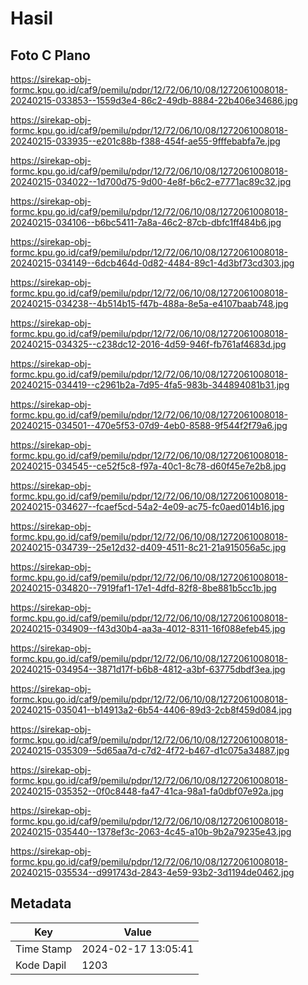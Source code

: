 # Hasil

## Foto C Plano

https://sirekap-obj-formc.kpu.go.id/caf9/pemilu/pdpr/12/72/06/10/08/1272061008018-20240215-033853--1559d3e4-86c2-49db-8884-22b406e34686.jpg

https://sirekap-obj-formc.kpu.go.id/caf9/pemilu/pdpr/12/72/06/10/08/1272061008018-20240215-033935--e201c88b-f388-454f-ae55-9fffebabfa7e.jpg

https://sirekap-obj-formc.kpu.go.id/caf9/pemilu/pdpr/12/72/06/10/08/1272061008018-20240215-034022--1d700d75-9d00-4e8f-b6c2-e7771ac89c32.jpg

https://sirekap-obj-formc.kpu.go.id/caf9/pemilu/pdpr/12/72/06/10/08/1272061008018-20240215-034106--b6bc5411-7a8a-46c2-87cb-dbfc1ff484b6.jpg

https://sirekap-obj-formc.kpu.go.id/caf9/pemilu/pdpr/12/72/06/10/08/1272061008018-20240215-034149--6dcb464d-0d82-4484-89c1-4d3bf73cd303.jpg

https://sirekap-obj-formc.kpu.go.id/caf9/pemilu/pdpr/12/72/06/10/08/1272061008018-20240215-034238--4b514b15-f47b-488a-8e5a-e4107baab748.jpg

https://sirekap-obj-formc.kpu.go.id/caf9/pemilu/pdpr/12/72/06/10/08/1272061008018-20240215-034325--c238dc12-2016-4d59-946f-fb761af4683d.jpg

https://sirekap-obj-formc.kpu.go.id/caf9/pemilu/pdpr/12/72/06/10/08/1272061008018-20240215-034419--c2961b2a-7d95-4fa5-983b-344894081b31.jpg

https://sirekap-obj-formc.kpu.go.id/caf9/pemilu/pdpr/12/72/06/10/08/1272061008018-20240215-034501--470e5f53-07d9-4eb0-8588-9f544f2f79a6.jpg

https://sirekap-obj-formc.kpu.go.id/caf9/pemilu/pdpr/12/72/06/10/08/1272061008018-20240215-034545--ce52f5c8-f97a-40c1-8c78-d60f45e7e2b8.jpg

https://sirekap-obj-formc.kpu.go.id/caf9/pemilu/pdpr/12/72/06/10/08/1272061008018-20240215-034627--fcaef5cd-54a2-4e09-ac75-fc0aed014b16.jpg

https://sirekap-obj-formc.kpu.go.id/caf9/pemilu/pdpr/12/72/06/10/08/1272061008018-20240215-034739--25e12d32-d409-4511-8c21-21a915056a5c.jpg

https://sirekap-obj-formc.kpu.go.id/caf9/pemilu/pdpr/12/72/06/10/08/1272061008018-20240215-034820--7919faf1-17e1-4dfd-82f8-8be881b5cc1b.jpg

https://sirekap-obj-formc.kpu.go.id/caf9/pemilu/pdpr/12/72/06/10/08/1272061008018-20240215-034909--f43d30b4-aa3a-4012-8311-16f088efeb45.jpg

https://sirekap-obj-formc.kpu.go.id/caf9/pemilu/pdpr/12/72/06/10/08/1272061008018-20240215-034954--3871d17f-b6b8-4812-a3bf-63775dbdf3ea.jpg

https://sirekap-obj-formc.kpu.go.id/caf9/pemilu/pdpr/12/72/06/10/08/1272061008018-20240215-035041--b14913a2-6b54-4406-89d3-2cb8f459d084.jpg

https://sirekap-obj-formc.kpu.go.id/caf9/pemilu/pdpr/12/72/06/10/08/1272061008018-20240215-035309--5d65aa7d-c7d2-4f72-b467-d1c075a34887.jpg

https://sirekap-obj-formc.kpu.go.id/caf9/pemilu/pdpr/12/72/06/10/08/1272061008018-20240215-035352--0f0c8448-fa47-41ca-98a1-fa0dbf07e92a.jpg

https://sirekap-obj-formc.kpu.go.id/caf9/pemilu/pdpr/12/72/06/10/08/1272061008018-20240215-035440--1378ef3c-2063-4c45-a10b-9b2a79235e43.jpg

https://sirekap-obj-formc.kpu.go.id/caf9/pemilu/pdpr/12/72/06/10/08/1272061008018-20240215-035534--d991743d-2843-4e59-93b2-3d1194de0462.jpg


## Metadata

| Key        | Value               |
| ---------- | ------------------- |
| Time Stamp | 2024-02-17 13:05:41 |
| Kode Dapil | 1203                |



